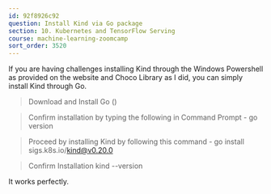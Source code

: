 ```yaml
---
id: 92f8926c92
question: Install Kind via Go package
section: 10. Kubernetes and TensorFlow Serving
course: machine-learning-zoomcamp
sort_order: 3520
---
```


If you are having challenges installing Kind through the Windows Powershell as provided on the website and Choco Library as I did, you can simply install Kind through Go.

> Download and Install Go ()

> Confirm installation by typing the following in Command Prompt -  go version

> Proceed by installing Kind by following this command - go install sigs.k8s.io/kind@v0.20.0

>Confirm Installation kind --version

It works perfectly.

